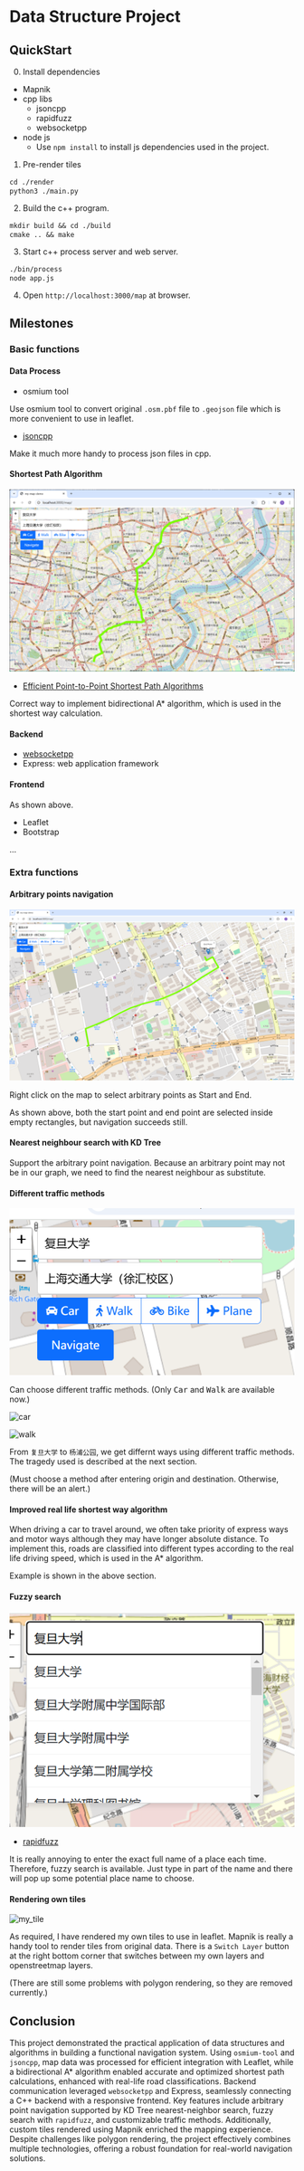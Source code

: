 # Data Structure Project

## QuickStart

0. Install dependencies

- Mapnik
- cpp libs
    - jsoncpp
    - rapidfuzz
    - websocketpp
- node js
    - Use `npm install` to install js dependencies used in the project.

1. Pre-render tiles

``` shell
cd ./render
python3 ./main.py
```

2. Build the c++ program. 

``` shell
mkdir build && cd ./build
cmake .. && make
```

3. Start c++ process server and web server.

```shell
./bin/process
node app.js
```

4. Open `http://localhost:3000/map` at browser.


## Milestones

### Basic functions

#### Data Process

- osmium tool

Use osmium tool to convert original `.osm.pbf` file to `.geojson` file which is more convenient to use in leaflet.

- [jsoncpp](https://github.com/open-source-parsers/jsoncpp)

Make it much more handy to process json files in cpp.

#### Shortest Path Algorithm

![fdu to sjtu by car](./pics/Fdu2SJTU_xvhui_car.png)

- [Efficient Point-to-Point Shortest Path Algorithms](https://www.cs.princeton.edu/courses/archive/spr06/cos423/Handouts/EPP%20shortest%20path%20algorithms.pdf)

Correct way to implement bidirectional A* algorithm, which is used in the shortest way calculation.


#### Backend

- [websocketpp](https://github.com/zaphoyd/websocketpp)
- Express: web application framework

#### Frontend

As shown above.

- Leaflet
- Bootstrap

...


### Extra functions

#### Arbitrary points navigation

![arbitrary_nav](./pics/arb_nav.png)

Right click on the map to select arbitrary points as Start and End.

As shown above, both the start point and end point are selected inside empty rectangles, but navigation succeeds still.

#### Nearest neighbour search with **KD Tree**

Support the arbitrary point navigation. Because an arbitrary point may not be in our graph, we need to find the nearest neighbour as substitute.

#### Different traffic methods

![four_ways](./pics/four.png)

Can choose different traffic methods. (Only <kbd>Car</kbd> and <kbd>Walk</kbd> are available now.)

![car](./pics/fd_park_car.png)

![walk](./pics/fd_park_walk.png)

From `复旦大学` to `杨浦公园`, we get differnt ways using different traffic methods. The tragedy used is described at the next section.


(Must choose a method after entering origin and destination. Otherwise, there will be an alert.)

#### Improved real life shortest way algorithm  

When driving a car to travel around, we often take priority of express ways and motor ways although they may have longer absolute distance. To implement this, roads are classified into different types according to the real life driving speed, which is used in the A* algorithm.

Example is shown in the above section.

#### Fuzzy search 

![fuzzy](./pics/fuzzy.png)

- [rapidfuzz](https://github.com/rapidfuzz/rapidfuzz-cpp)

It is really annoying to enter the exact full name of a place each time. Therefore, fuzzy search is available. Just type in part of the name and there will pop up some potential place name to choose.


#### Rendering own tiles 

![my_tile](./pics/my_tile.png)

As required, I have rendered my own tiles to use in leaflet. Mapnik is really a handy tool to render tiles from original data. There is a `Switch Layer` button at the right bottom corner that switches between my own layers and openstreetmap layers.

(There are still some problems with polygon rendering, so they are removed currently.)

## Conclusion

This project demonstrated the practical application of data structures and algorithms in building a functional navigation system. Using `osmium-tool` and `jsoncpp`, map data was processed for efficient integration with Leaflet, while a bidirectional A* algorithm enabled accurate and optimized shortest path calculations, enhanced with real-life road classifications. Backend communication leveraged `websocketpp` and Express, seamlessly connecting a C++ backend with a responsive frontend. Key features include arbitrary point navigation supported by KD Tree nearest-neighbor search, fuzzy search with `rapidfuzz`, and customizable traffic methods. Additionally, custom tiles rendered using Mapnik enriched the mapping experience. Despite challenges like polygon rendering, the project effectively combines multiple technologies, offering a robust foundation for real-world navigation solutions.
